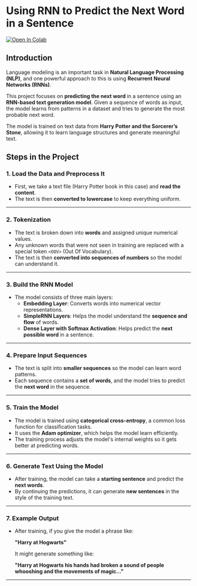 # **Using RNN to Predict the Next Word in a Sentence**

[![Open In Colab](https://colab.research.google.com/assets/colab-badge.svg)](https://colab.research.google.com/github/gowtamyreddy/NLP/blob/main/RNN.ipynb)

## **Introduction**
Language modeling is an important task in **Natural Language Processing (NLP)**, and one powerful approach to this is using **Recurrent Neural Networks (RNNs)**. 

This project focuses on **predicting the next word** in a sentence using an **RNN-based text generation model**. Given a sequence of words as input, the model learns from patterns in a dataset and tries to generate the most probable next word.

The model is trained on text data from **Harry Potter and the Sorcerer’s Stone**, allowing it to learn language structures and generate meaningful text. 



## **Steps in the Project**

### **1. Load the Data and Preprocess It**
- First, we take a text file (Harry Potter book in this case) and **read the content**.
- The text is then **converted to lowercase** to keep everything uniform.

---

### **2. Tokenization**
- The text is broken down into **words** and assigned unique numerical values.
- Any unknown words that were not seen in training are replaced with a special token `<OOV>` (Out Of Vocabulary).
- The text is then **converted into sequences of numbers** so the model can understand it.

---

### **3. Build the RNN Model**
- The model consists of three main layers:
  - **Embedding Layer**: Converts words into numerical vector representations.
  - **SimpleRNN Layers**: Helps the model understand the **sequence and flow** of words.
  - **Dense Layer with Softmax Activation**: Helps predict the **next possible word** in a sentence.

---

### **4. Prepare Input Sequences**
- The text is split into **smaller sequences** so the model can learn word patterns.
- Each sequence contains a **set of words**, and the model tries to predict the **next word** in the sequence.

---

### **5. Train the Model**
- The model is trained using **categorical cross-entropy**, a common loss function for classification tasks.
- It uses the **Adam optimizer**, which helps the model learn efficiently.
- The training process adjusts the model's internal weights so it gets better at predicting words.

---

### **6. Generate Text Using the Model**
- After training, the model can take a **starting sentence** and predict the **next words**.
- By continuing the predictions, it can generate **new sentences** in the style of the training text.

---

### **7. Example Output**
- After training, if you give the model a phrase like:
  
  **"Harry at Hogwarts"**
  
  It might generate something like:

  **"Harry at Hogwarts his hands had broken a sound of people whooshing and the movements of magic..."**

---


